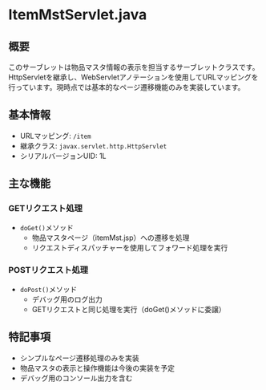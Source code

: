 # ItemMstServlet.java

## 概要
このサーブレットは物品マスタ情報の表示を担当するサーブレットクラスです。HttpServletを継承し、WebServletアノテーションを使用してURLマッピングを行っています。現時点では基本的なページ遷移機能のみを実装しています。

## 基本情報
- URLマッピング: `/item`
- 継承クラス: `javax.servlet.http.HttpServlet`
- シリアルバージョンUID: 1L

## 主な機能

### GETリクエスト処理
- `doGet()`メソッド
  - 物品マスタページ（itemMst.jsp）への遷移を処理
  - リクエストディスパッチャーを使用してフォワード処理を実行

### POSTリクエスト処理
- `doPost()`メソッド
  - デバッグ用のログ出力
  - GETリクエストと同じ処理を実行（doGet()メソッドに委譲）

## 特記事項
- シンプルなページ遷移処理のみを実装
- 物品マスタの表示と操作機能は今後の実装を予定
- デバッグ用のコンソール出力を含む
